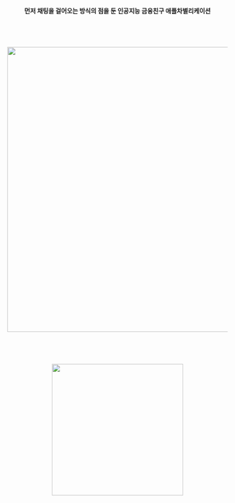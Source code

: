 
<h4 align="center">먼저 채팅을 걸어오는 방식의 점을 둔 인공지능 금융친구 애플차별리케이션   </h4>

<h1 align="center">
  <br>
  <img src="https://user-images.githubusercontent.com/47424425/52465699-de9d2080-2bc2-11e9-9a94-36360f4fb1d3.PNG"  width="650">
  <br>
</h1>

<h1 align="center">
  <br>
  <img src="https://user-images.githubusercontent.com/47424425/52467823-1c517780-2bca-11e9-8a96-07ac87b599ee.gif"  width="300">
  <br>
</h1>
